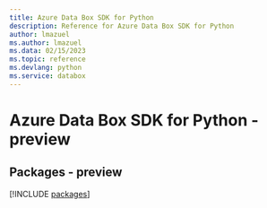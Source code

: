 ```yaml
---
title: Azure Data Box SDK for Python
description: Reference for Azure Data Box SDK for Python
author: lmazuel
ms.author: lmazuel
ms.data: 02/15/2023
ms.topic: reference
ms.devlang: python
ms.service: databox
---
```

# Azure Data Box SDK for Python - preview
## Packages - preview
[!INCLUDE [packages](data-box-index.md)]